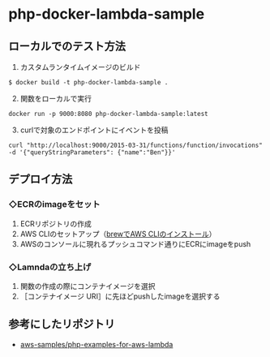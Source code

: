 # **php-docker-lambda-sample**

## **ローカルでのテスト方法**
1. カスタムランタイムイメージのビルド
```
$ docker build -t php-docker-lambda-sample .
```
2. 関数をローカルで実行
```
docker run -p 9000:8080 php-docker-lambda-sample:latest
```
3. curlで対象のエンドポイントにイベントを投稿
```
curl "http://localhost:9000/2015-03-31/functions/function/invocations" -d '{"queryStringParameters": {"name":"Ben"}}'
```

## **デプロイ方法**
### ◇ECRのimageをセット
1. ECRリポジトリの作成
2. AWS CLIのセットアップ（[brewでAWS CLIのインストール](https://qiita.com/okhrn/items/8da6b217d3b1fce63371)）
3. AWSのコンソールに現れるプッシュコマンド通りにECRにimageをpush
### ◇Lamndaの立ち上げ
1. 関数の作成の際にコンテナイメージを選択
2. ［コンテナイメージ URI］に先ほどpushしたimageを選択する

## **参考にしたリポジトリ**
* [aws-samples/php-examples-for-aws-lambda](https://github.com/aws-samples/php-examples-for-aws-lambda/tree/master/0.7-PHP-Lambda-functions-with-Docker-container-images)